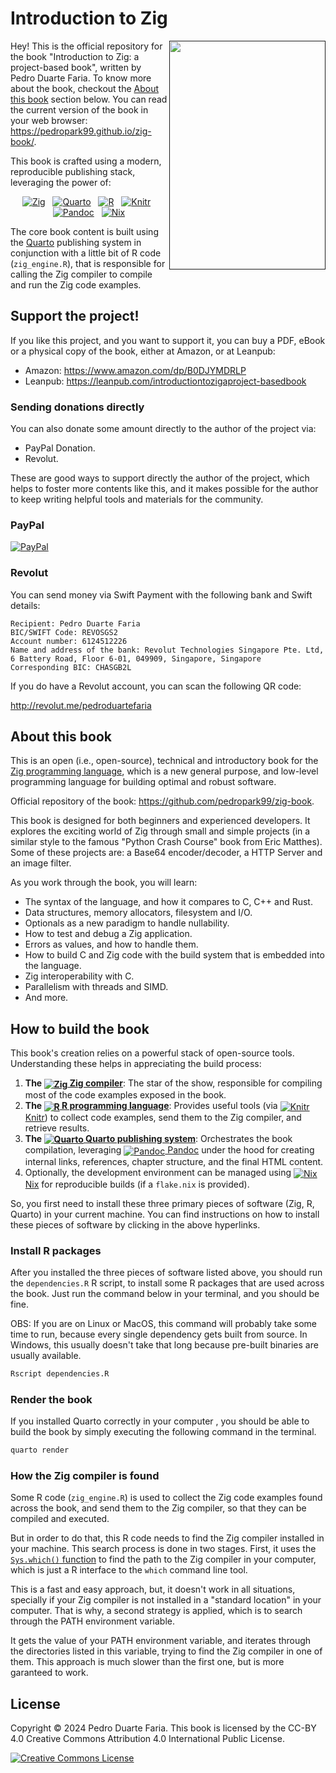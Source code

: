 # Introduction to Zig

<a href=""><img src="Cover/cover-artv3.png" width="250" height="366" class="cover" align="right"/></a>

Hey! This is the official repository for the book "Introduction to Zig: a project-based book", written by Pedro Duarte Faria.
To know more about the book, checkout the [About this book](#about-this-book) section below.
You can read the current version of the book in your web browser: <https://pedropark99.github.io/zig-book/>.

This book is crafted using a modern, reproducible publishing stack, leveraging the power of:

<p align="center">
  <a href="https://ziglang.org/" target="_blank"><img src="https://img.shields.io/badge/Zig-%23F7A41D.svg?style=flat&logo=zig&logoColor=black" alt="Zig"></a>
  &nbsp;
  <a href="https://quarto.org/" target="_blank"><img src="https://img.shields.io/badge/Quarto-%234D5891.svg?style=flat&logo=quarto&logoColor=white" alt="Quarto"></a>
  &nbsp;
  <a href="https://www.r-project.org/" target="_blank"><img src="https://img.shields.io/badge/R-%23276DC3.svg?style=flat&logo=r&logoColor=white" alt="R"></a>
  &nbsp;
  <a href="https://knitr.rstudio.com/" target="_blank"><img src="https://img.shields.io/badge/Knitr-%23007ACC.svg?style=flat&logoColor=white&labelColor=555555&logo=data:image/svg+xml;base64,PHN2ZyB4bWxucz0iaHR0cDovL3d3dy53My5vcmcvMjAwMC9zdmciIHdpZHRoPSIyNCIgaGVpZ2h0PSIyNCIgdmlld0JveD0iMCAwIDI0IDI0Ij48cGF0aCBmaWxsPSJ3aGl0ZSIgZD0iTTE4IDZjLTMuMzEgMC02IDIuNjktNiA2czIuNjkgNiA2IDZoMy4yOGwtNC4yNC01LjA5TDIxLjM0IDZIMTh6TTMgMTJoMy4yOEwzIDE3LjA5VjE0Yy4wMS0xLjA5LS4zMy0yLjE0LS45OS0zSDN2MW0zLTZjMy4zMSAwIDYgMi42OSA2IDZzLTIuNjkgNi02IDZIMi43Mkw2LjU3IDZjMCAwIDAtMyAwLTN6Ii8+PC9zdmc+" alt="Knitr"></a>
  &nbsp;
  <a href="https://pandoc.org/" target="_blank"><img src="https://img.shields.io/badge/Pandoc-%2323B5AF.svg?style=flat&logoColor=white&labelColor=555555&logo=data:image/svg+xml;base64,PHN2ZyB4bWxucz0iaHR0cDovL3d3dy53My5vcmcvMjAwMC9zdmciIHdpZHRoPSIyNCIgaGVpZ2h0PSIyNCIgdmlld0JveD0iMCAwIDI0IDI0Ij48cGF0aCBmaWxsPSJ3aGl0ZSIgZD0iTTEzLjEgNC42bDQuNSA5LjJoLTNsLTEuNS0zLjFoLTNsLTEuNSA0LjFoLTNMMTAuMSA0LjZoM1ptLTYuMyAwaDMuM2wzLjYgNy41aC0zLjNsLTMuNi03LjV6TTkgMTUuNGgxMy4ybC0yLjEgNC4yaC05bC0yLjEtNC4yWiIvPjwvc3ZnPg==" alt="Pandoc"></a>
  &nbsp;
  <a href="https://nixos.org/nix/" target="_blank"><img src="https://img.shields.io/badge/Nix-%235277C3.svg?style=flat&logo=nixos&logoColor=white" alt="Nix"></a>
</p>

The core book content is built using the [Quarto](https://quarto.org) publishing system
in conjunction with a little bit of R code (`zig_engine.R`), that is responsible for calling
the Zig compiler to compile and run the Zig code examples.


## Support the project!

If you like this project, and you want to support it, you can buy a PDF, eBook or a physical copy
of the book, either at Amazon, or at Leanpub:

- Amazon: <https://www.amazon.com/dp/B0DJYMDRLP>
- Leanpub: <https://leanpub.com/introductiontozigaproject-basedbook>

### Sending donations directly

You can also donate some amount directly to the author of the project via:

- PayPal Donation.
- Revolut.

These are good ways to support directly the author of the project, which helps to foster
more contents like this, and it makes possible for the author to keep writing helpful tools and
materials for the community.

### PayPal

[![PayPal](https://img.shields.io/badge/PayPal-003087?style=flat&logo=paypal&logoColor=fff)](https://www.paypal.com/donate/?business=D58J5LFEERC3N&no_recurring=0&item_name=These+donations+make+it+possible+for+me+to+continue+writing+new+and+useful+content+for+our+community%F0%9F%98%89+Thank+you%21%E2%9D%A4%EF%B8%8F%F0%9F%A5%B3&currency_code=USD)


### Revolut

You can send money via Swift Payment with the following bank and Swift details:

```
Recipient: Pedro Duarte Faria
BIC/SWIFT Code: REVOSGS2
Account number: 6124512226
Name and address of the bank: Revolut Technologies Singapore Pte. Ltd, 6 Battery Road, Floor 6-01, 049909, Singapore, Singapore
Corresponding BIC: CHASGB2L
```

If you do have a Revolut account, you can scan the following QR code:

<http://revolut.me/pedroduartefaria>




## About this book

This is an open (i.e., open-source), technical and introductory book for the [Zig programming language](https://ziglang.org/),
which is a new general purpose, and low-level programming language for building optimal and robust software.

Official repository of the book: <https://github.com/pedropark99/zig-book>.

This book is designed for both beginners and experienced developers. It explores the exciting world of Zig through small
and simple projects (in a similar style to the famous "Python Crash Course" book from Eric Matthes).
Some of these projects are: a Base64 encoder/decoder, a HTTP Server and an image filter.

As you work through the book, you will learn:

- The syntax of the language, and how it compares to C, C++ and Rust.
- Data structures, memory allocators, filesystem and I/O.
- Optionals as a new paradigm to handle nullability.
- How to test and debug a Zig application.
- Errors as values, and how to handle them.
- How to build C and Zig code with the build system that is embedded into the language.
- Zig interoperability with C.
- Parallelism with threads and SIMD.
- And more.



## How to build the book

This book's creation relies on a powerful stack of open-source tools. Understanding these helps in appreciating the build process:

1.  **The <a href="https://ziglang.org/download/" target="_blank"><img src="https://img.shields.io/badge/Zig-%23F7A41D.svg?style=social&logo=zig&logoColor=black" alt="Zig" valign="middle"> Zig compiler</a>**: The star of the show, responsible for compiling most of the code examples exposed in the book.
2.  **The <a href="https://cran.r-project.org/" target="_blank"><img src="https://img.shields.io/badge/R-%23276DC3.svg?style=social&logo=r&logoColor=white" alt="R" valign="middle"> R programming language</a>**: Provides useful tools (via <a href="https://knitr.rstudio.com/" target="_blank"><img src="https://img.shields.io/badge/Knitr-%23007ACC.svg?style=social&logoColor=white&labelColor=555555&logo=data:image/svg+xml;base64,PHN2ZyB4bWxucz0iaHR0cDovL3d3dy53My5vcmcvMjAwMC9zdmciIHdpZHRoPSIyNCIgaGVpZ2h0PSIyNCIgdmlld0JveD0iMCAwIDI0IDI0Ij48cGF0aCBmaWxsPSJ3aGl0ZSIgZD0iTTE4IDZjLTMuMzEgMC02IDIuNjktNiA2czIuNjkgNiA2IDZoMy4yOGwtNC4yNC01LjA5TDIxLjM0IDZIMTh6TTMgMTJoMy4yOEwzIDE3LjA5VjE0Yy4wMS0xLjA5LS4zMy0yLjE0LS45OS0zSDN2MW0zLTZjMy4zMSAwIDYgMi42OSA2IDZzLTIuNjkgNi02IDZIMi43Mkw2LjU3IDZjMCAwIDAtMyAwLTN6Ii8+PC9zdmc+" alt="Knitr" valign="middle"> Knitr</a>) to collect code examples, send them to the Zig compiler, and retrieve results.
3.  **The <a href="https://quarto.org/docs/get-started/" target="_blank"><img src="https://img.shields.io/badge/Quarto-%234D5891.svg?style=social&logo=quarto&logoColor=white" alt="Quarto" valign="middle"> Quarto publishing system</a>**: Orchestrates the book compilation, leveraging <a href="https://pandoc.org/" target="_blank"><img src="https://img.shields.io/badge/Pandoc-%2323B5AF.svg?style=social&logoColor=white&labelColor=555555&logo=data:image/svg+xml;base64,PHN2ZyB4bWxucz0iaHR0cDovL3d3dy53My5vcmcvMjAwMC9zdmciIHdpZHRoPSIyNCIgaGVpZ2h0PSIyNCIgdmlld0JveD0iMCAwIDI0IDI0Ij48cGF0aCBmaWxsPSJ3aGl0ZSIgZD0iTTEzLjEgNC42bDQuNSA5LjJoLTNsLTEuNS0zLjFoLTNsLTEuNSA0LjFoLTNMMTAuMSA0LjZoM1ptLTYuMyAwaDMuM2wzLjYgNy41aC0zLjNsLTMuNi03LjV6TTkgMTUuNGgxMy4ybC0yLjEgNC4yaC05bC0yLjEtNC4yWiIvPjwvc3ZnPg==" alt="Pandoc" valign="middle"> Pandoc</a> under the hood for creating internal links, references, chapter structure, and the final HTML content.
4.  Optionally, the development environment can be managed using <a href="https://nixos.org/nix/" target="_blank"><img src="https://img.shields.io/badge/Nix-%235277C3.svg?style=social&logo=nixos&logoColor=white" alt="Nix" valign="middle"> Nix</a> for reproducible builds (if a `flake.nix` is provided).

So, you first need to install these three primary pieces of software (Zig, R, Quarto) in your current machine.
You can find instructions on how to install these pieces of software by clicking in the above hyperlinks.

### Install R packages

After you installed the three pieces of software listed above, you should run the `dependencies.R` R script, to install
some R packages that are used across the book. Just run the command below in your terminal, and you should be fine.

OBS: If you are on Linux or MacOS, this command will probably take some time to run, because every single dependency gets built from source.
In Windows, this usually doesn't take that long because pre-built binaries are usually available.

```bash
Rscript dependencies.R
```

### Render the book

If you installed Quarto correctly in your computer
, you should be able to build the book by simply executing
the following command in the terminal.

```bash
quarto render
```

### How the Zig compiler is found

Some R code (`zig_engine.R`) is used to collect the Zig code examples
found across the book, and send them to the Zig compiler, so that they
can be compiled and executed.

But in order to do that, this R code needs to find the Zig compiler installed
in your machine. This search process is done in two stages.
First, it uses the [`Sys.which()` function](https://www.rdocumentation.org/packages/base/versions/3.6.2/topics/Sys.which)
to find the path to the Zig compiler in your computer, which is just a R interface to the `which` command line tool.

This is a fast and easy approach, but, it doesn't work in all situations, specially if
your Zig compiler is not installed in a "standard location" in your computer. That is
why, a second strategy is applied, which is to search through the PATH environment variable.

It gets the value of your PATH environment variable, and iterates through the directories listed
in this variable, trying to find the Zig compiler in one of them. This approach is much
slower than the first one, but is more garanteed to work.



## License

Copyright © 2024 Pedro Duarte Faria. This book is licensed by the CC-BY 4.0 Creative Commons Attribution 4.0 International Public License.

<a rel="license" href="http://creativecommons.org/licenses/by/4.0/"><img alt="Creative Commons License" style="border-width:0" src="https://i.creativecommons.org/l/by/4.0/88x31.png" /></a>

